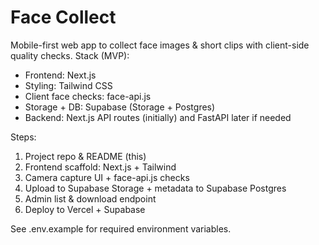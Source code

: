 # Face Collect

Mobile-first web app to collect face images & short clips with client-side quality checks.
Stack (MVP):
- Frontend: Next.js
- Styling: Tailwind CSS
- Client face checks: face-api.js
- Storage + DB: Supabase (Storage + Postgres)
- Backend: Next.js API routes (initially) and FastAPI later if needed

Steps:
1. Project repo & README (this)
2. Frontend scaffold: Next.js + Tailwind
3. Camera capture UI + face-api.js checks
4. Upload to Supabase Storage + metadata to Supabase Postgres
5. Admin list & download endpoint
6. Deploy to Vercel + Supabase

See .env.example for required environment variables.
